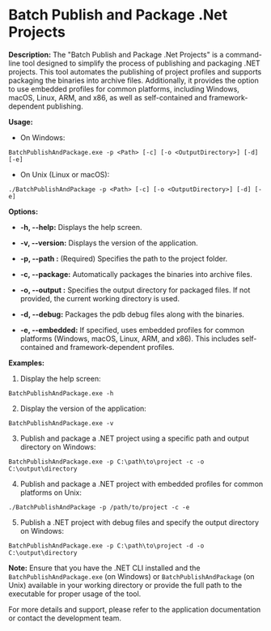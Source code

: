 # Batch Publish and Package .Net Projects

**Description:**
The "Batch Publish and Package .Net Projects" is a command-line tool designed to simplify the process of publishing and packaging .NET projects. This tool automates the publishing of project profiles and supports packaging the binaries into archive files. Additionally, it provides the option to use embedded profiles for common platforms, including Windows, macOS, Linux, ARM, and x86, as well as self-contained and framework-dependent publishing.

**Usage:**

- On Windows:
```shell
BatchPublishAndPackage.exe -p <Path> [-c] [-o <OutputDirectory>] [-d] [-e]
```

- On Unix (Linux or macOS):
```shell
./BatchPublishAndPackage -p <Path> [-c] [-o <OutputDirectory>] [-d] [-e]
```

**Options:**

- **-h, --help:** Displays the help screen.

- **-v, --version:** Displays the version of the application.

- **-p, --path <Path>:** (Required) Specifies the path to the project folder.

- **-c, --package:** Automatically packages the binaries into archive files.

- **-o, --output <OutputDirectory>:** Specifies the output directory for packaged files. If not provided, the current working directory is used.

- **-d, --debug:** Packages the pdb debug files along with the binaries.

- **-e, --embedded:** If specified, uses embedded profiles for common platforms (Windows, macOS, Linux, ARM, and x86). This includes self-contained and framework-dependent profiles.

**Examples:**

1. Display the help screen:
```shell
BatchPublishAndPackage.exe -h
```

2. Display the version of the application:
```shell
BatchPublishAndPackage.exe -v
```

3. Publish and package a .NET project using a specific path and output directory on Windows:
```shell
BatchPublishAndPackage.exe -p C:\path\to\project -c -o C:\output\directory
```

4. Publish and package a .NET project with embedded profiles for common platforms on Unix:
```shell
./BatchPublishAndPackage -p /path/to/project -c -e
```

5. Publish a .NET project with debug files and specify the output directory on Windows:
```shell
BatchPublishAndPackage.exe -p C:\path\to\project -d -o C:\output\directory
```

**Note:** Ensure that you have the .NET CLI installed and the `BatchPublishAndPackage.exe` (on Windows) or `BatchPublishAndPackage` (on Unix) available in your working directory or provide the full path to the executable for proper usage of the tool.

For more details and support, please refer to the application documentation or contact the development team.